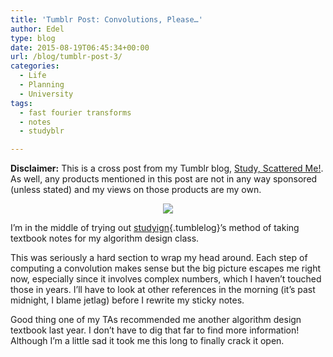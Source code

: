 ```yaml
---
title: 'Tumblr Post: Convolutions, Please…'
author: Edel
type: blog
date: 2015-08-19T06:45:34+00:00
url: /blog/tumblr-post-3/
categories:
  - Life
  - Planning
  - University
tags:
  - fast fourier transforms
  - notes
  - studyblr

---
```

**Disclaimer:** This is a cross post from my Tumblr blog, [Study, Scattered Me!][1]. As well, any products mentioned in this post are not in any way sponsored (unless stated) and my views on those products are my own.

<center>
  <img src="http://ift.tt/1Jq5r4U" />
</center>

I’m in the middle of trying out [studyign][2]{.tumblelog}’s method of taking textbook notes for my algorithm design class.

This was seriously a hard section to wrap my head around. Each step of computing a convolution makes sense but the big picture escapes me right now, especially since it involves complex numbers, which I haven’t touched those in years. I’ll have to look at other references in the morning (it’s past midnight, I blame jetlag) before I rewrite my sticky notes.

Good thing one of my TAs recommended me another algorithm design textbook last year. I don’t have to dig that far to find more information! Although I’m a little sad it took me this long to finally crack it open.




 [1]: http://ift.tt/1WuOkm4
 [2]: http://ift.tt/1dSwibY